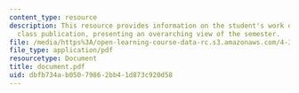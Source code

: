 ```yaml
---
content_type: resource
description: This resource provides information on the student's work done for the
  class publication, presenting an overarching view of the semester.
file: /media/https%3A/open-learning-course-data-rc.s3.amazonaws.com/4-367-studio-seminar-in-public-art-spring-2006/dbfb734ab05079862bb41d873c920d58_document.pdf
file_type: application/pdf
resourcetype: Document
title: document.pdf
uid: dbfb734a-b050-7986-2bb4-1d873c920d58
---
```

